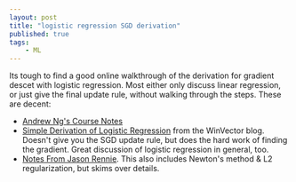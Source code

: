 ```yaml
---
layout: post
title: "logistic regression SGD derivation"
published: true
tags:
    - ML
---
```


Its tough to find a good online walkthrough of the derivation for gradient descet
with logistic regression.  Most either only discuss linear regression, or just
give the final update rule, without walking through the steps.  These are decent:

* [Andrew Ng's Course Notes](http://cs229.stanford.edu/notes/cs229-notes1.pdf)
* [Simple Derivation of Logistic Regression](http://www.win-vector.com/blog/2011/09/the-simpler-derivation-of-logistic-regression/) from the WinVector blog.  Doesn't give you the SGD update rule, but does the hard work of finding the gradient.  Great discussion of logistic regression in general, too.
* [Notes From Jason Rennie](http://people.csail.mit.edu/jrennie/writing/lr.pdf).  This also includes Newton's method & L2 regularization, but skims over details.
